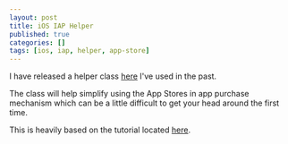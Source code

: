 ```yaml
---
layout: post
title: iOS IAP Helper
published: true
categories: []
tags: [ios, iap, helper, app-store]
---
```


I have released a helper class [here](https://github.com/shaydesdsgn/SDFIAPHelper) I've used in the past.

The class will help simplify using the App Stores in app purchase mechanism which can be a little difficult to get your head around the first time.

This is heavily based on the tutorial located [here](http://www.raywenderlich.com/21081/introduction-to-in-app-purchases-in-ios-6-tutorial).
